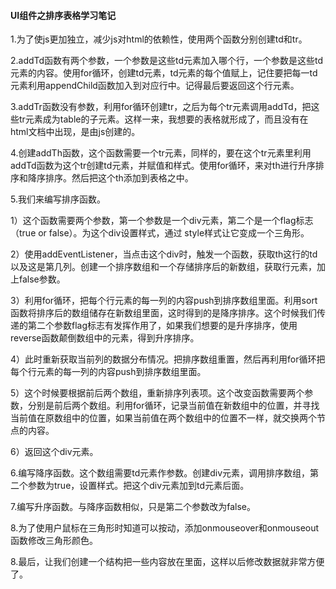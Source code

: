 #### UI组件之排序表格学习笔记

1.为了使js更加独立，减少js对html的依赖性，使用两个函数分别创建td和tr。

2.addTd函数有两个参数，一个参数是这些td元素加入哪个行，一个参数是这些td元素的内容。使用for循环，创建td元素，td元素的每个值赋上，记住要把每一td元素利用appendChild函数加入到对应行中。记得最后要返回这个行元素。

3.addTr函数没有参数，利用for循环创建tr，之后为每个tr元素调用addTd，把这些tr元素成为table的子元素。这样一来，我想要的表格就形成了，而且没有在html文档中出现，是由js创建的。

4.创建addTh函数，这个函数需要一个tr元素，同样的，要在这个tr元素里利用addTd函数为这个tr创建td元素，并赋值和样式。使用for循环，来对th进行升序排序和降序排序。然后把这个th添加到表格之中。

5.我们来编写排序函数。

 1）这个函数需要两个参数，第一个参数是一个div元素，第二个是一个flag标志（true or false）。为这个div设置样式，通过 style样式让它变成一个三角形。

 2）使用addEventListener，当点击这个div时，触发一个函数，获取th这行的td以及这是第几列。创建一个排序数组和一个存储排序后的新数组，获取行元素，加上false参数。

 3）利用for循环，把每个行元素的每一列的内容push到排序数组里面。利用sort函数将排序后的数组储存在新数组里面，这时得到的是降序排序。这个时候我们传递的第二个参数flag标志有发挥作用了，如果我们想要的是升序排序，使用reverse函数颠倒数组中的元素，得到升序排序。

4）此时重新获取当前列的数据分布情况。把排序数组重置，然后再利用for循环把每个行元素的每一列的内容push到排序数组里面。

5）这个时候要根据前后两个数组，重新排序列表项。这个改变函数需要两个参数，分别是前后两个数组。利用for循环，记录当前值在新数组中的位置，并寻找当前值在原数组中的位置，如果当前值在两个数组中的位置不一样，就交换两个节点的内容。

6）返回这个div元素。

6.编写降序函数。这个数组需要td元素作参数。创建div元素，调用排序数组，第二个参数为true，设置样式。把这个div元素加到td元素后面。

7.编写升序函数。与降序函数相似，只是第二个参数改为false。

8.为了使用户鼠标在三角形时知道可以按动，添加onmouseover和onmouseout函数修改三角形颜色。

8.最后，让我们创建一个结构把一些内容放在里面，这样以后修改数据就非常方便了。